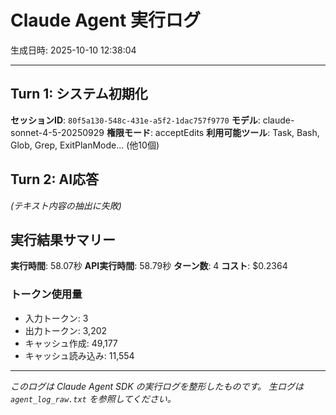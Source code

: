 # Claude Agent 実行ログ

生成日時: 2025-10-10 12:38:04

---

## Turn 1: システム初期化

**セッションID**: `80f5a130-548c-431e-a5f2-1dac757f9770`
**モデル**: claude-sonnet-4-5-20250929
**権限モード**: acceptEdits
**利用可能ツール**: Task, Bash, Glob, Grep, ExitPlanMode... (他10個)

## Turn 2: AI応答

*(テキスト内容の抽出に失敗)*

## 実行結果サマリー

**実行時間**: 58.07秒
**API実行時間**: 58.79秒
**ターン数**: 4
**コスト**: $0.2364

### トークン使用量
- 入力トークン: 3
- 出力トークン: 3,202
- キャッシュ作成: 49,177
- キャッシュ読み込み: 11,554

---

*このログは Claude Agent SDK の実行ログを整形したものです。*
*生ログは `agent_log_raw.txt` を参照してください。*